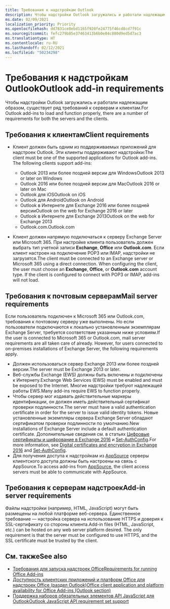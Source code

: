 ```yaml
---
title: Требования к надстройкам Outlook
description: Чтобы надстройки Outlook загружались и работали надлежащим образом, существует ряд требований к серверам и клиентам.
ms.date: 02/09/2021
localization_priority: Priority
ms.openlocfilehash: dd7831ce8ebd1165f920fe24775f46cd8cd7f91c
ms.sourcegitcommit: fefc279b85e37463413b6b0e84c880d9ed5d7ac3
ms.translationtype: HT
ms.contentlocale: ru-RU
ms.lasthandoff: 02/12/2021
ms.locfileid: "50234298"
---
```

# <a name="outlook-add-in-requirements"></a><span data-ttu-id="2c0c4-103">Требования к надстройкам Outlook</span><span class="sxs-lookup"><span data-stu-id="2c0c4-103">Outlook add-in requirements</span></span>

<span data-ttu-id="2c0c4-104">Чтобы надстройки Outlook загружались и работали надлежащим образом, существует ряд требований к серверам и клиентам.</span><span class="sxs-lookup"><span data-stu-id="2c0c4-104">For Outlook add-ins to load and function properly, there are a number of requirements for both the servers and the clients.</span></span>

## <a name="client-requirements"></a><span data-ttu-id="2c0c4-105">Требования к клиентам</span><span class="sxs-lookup"><span data-stu-id="2c0c4-105">Client requirements</span></span>

- <span data-ttu-id="2c0c4-106">Клиент должен быть одним из поддерживаемых приложений для надстроек Outlook. Эти клиенты поддерживают надстройки:</span><span class="sxs-lookup"><span data-stu-id="2c0c4-106">The client must be one of the supported applications for Outlook add-ins. The following clients support add-ins:</span></span>

   - <span data-ttu-id="2c0c4-107">Outlook 2013 или более поздней версии для Windows</span><span class="sxs-lookup"><span data-stu-id="2c0c4-107">Outlook 2013 or later on Windows</span></span>
   - <span data-ttu-id="2c0c4-108">Outlook 2016 или более поздней версии для Mac</span><span class="sxs-lookup"><span data-stu-id="2c0c4-108">Outlook 2016 or later on Mac</span></span>
   - <span data-ttu-id="2c0c4-109">Outlook для iOS</span><span class="sxs-lookup"><span data-stu-id="2c0c4-109">Outlook on iOS</span></span>
   - <span data-ttu-id="2c0c4-110">Outlook для Android</span><span class="sxs-lookup"><span data-stu-id="2c0c4-110">Outlook on Android</span></span>
   - <span data-ttu-id="2c0c4-111">Outlook в Интернете для Exchange 2016 или более поздней версии</span><span class="sxs-lookup"><span data-stu-id="2c0c4-111">Outlook on the web for Exchange 2016 or later</span></span>
   - <span data-ttu-id="2c0c4-112">Outlook в Интернете для Exchange 2013</span><span class="sxs-lookup"><span data-stu-id="2c0c4-112">Outlook on the web for Exchange 2013</span></span>
   - <span data-ttu-id="2c0c4-113">Outlook.com.</span><span class="sxs-lookup"><span data-stu-id="2c0c4-113">Outlook.com</span></span>

- <span data-ttu-id="2c0c4-p101">Клиент должен напрямую подключаться к серверу Exchange Server или Microsoft 365. При настройке клиента пользователь должен выбрать тип учетной записи **Exchange**, **Office** или **Outlook.com**. Если клиент настроен на подключение POP3 или IMAP, надстройки не загрузятся.</span><span class="sxs-lookup"><span data-stu-id="2c0c4-p101">The client must be connected to an Exchange server or Microsoft 365 using a direct connection. When configuring the client, the user must choose an **Exchange**, **Office**, or **Outlook.com** account type. If the client is configured to connect with POP3 or IMAP, add-ins will not load.</span></span>

## <a name="mail-server-requirements"></a><span data-ttu-id="2c0c4-117">Требования к почтовым серверам</span><span class="sxs-lookup"><span data-stu-id="2c0c4-117">Mail server requirements</span></span>

<span data-ttu-id="2c0c4-p102">Если пользователь подключен к Microsoft 365 или Outlook.com, требования к почтовому серверу уже выполнены. Но если пользователи подключаются к локально установленным экземплярам Exchange Server, требуется соответствие указанным ниже условиям.</span><span class="sxs-lookup"><span data-stu-id="2c0c4-p102">If the user is connected to Microsoft 365 or Outlook.com, mail server requirements are all taken care of already. However, for users connected to on-premises installations of Exchange Server, the following requirements apply.</span></span>

- <span data-ttu-id="2c0c4-120">Должен использоваться сервер Exchange 2013 или более поздней версии.</span><span class="sxs-lookup"><span data-stu-id="2c0c4-120">The server must be Exchange 2013 or later.</span></span>
- <span data-ttu-id="2c0c4-121">Веб-службы Exchange (EWS) должны быть включены и подключены к Интернету.</span><span class="sxs-lookup"><span data-stu-id="2c0c4-121">Exchange Web Services (EWS) must be enabled and must be exposed to the Internet.</span></span> <span data-ttu-id="2c0c4-122">Многие надстройки требуют надлежащей работы EWS.</span><span class="sxs-lookup"><span data-stu-id="2c0c4-122">Many add-ins require EWS to function properly.</span></span>
- <span data-ttu-id="2c0c4-123">Чтобы сервер мог издавать действительные маркеры идентификации, он должен иметь действительный сертификат проверки подлинности.</span><span class="sxs-lookup"><span data-stu-id="2c0c4-123">The server must have a valid authentication certificate in order for the server to issue valid identity tokens.</span></span> <span data-ttu-id="2c0c4-124">Новые установленные экземпляры сервера Exchange Server обладают сертификатом проверки подлинности по умолчанию.</span><span class="sxs-lookup"><span data-stu-id="2c0c4-124">New installations of Exchange Server include a default authentication certificate.</span></span> <span data-ttu-id="2c0c4-125">Дополнительные сведения см. в статьях [Цифровые сертификаты и шифрование в Exchange 2016](/Exchange/architecture/client-access/certificates) и [Set-AuthConfig](/powershell/module/exchange/organization/Set-AuthConfig).</span><span class="sxs-lookup"><span data-stu-id="2c0c4-125">For more information, see [Digital certificates and encryption in Exchange 2016](/Exchange/architecture/client-access/certificates) and [Set-AuthConfig](/powershell/module/exchange/organization/Set-AuthConfig).</span></span>
- <span data-ttu-id="2c0c4-126">Для получения доступа к надстройкам из [AppSource](https://appsource.microsoft.com/marketplace/apps?product=office&page=1&src=office&corrid=a35323d5-0e3d-4cc0-ba44-57537d74aae8&omexanonuid=581941df-1c6f-4eda-89e7-651af8aeaeb2) серверы клиентского доступа должны быть настроены на связь с AppSource.</span><span class="sxs-lookup"><span data-stu-id="2c0c4-126">To access add-ins from [AppSource](https://appsource.microsoft.com/marketplace/apps?product=office&page=1&src=office&corrid=a35323d5-0e3d-4cc0-ba44-57537d74aae8&omexanonuid=581941df-1c6f-4eda-89e7-651af8aeaeb2), the client access servers must be able to communicate with AppSource.</span></span>

## <a name="add-in-server-requirements"></a><span data-ttu-id="2c0c4-127">Требования к серверам надстроек</span><span class="sxs-lookup"><span data-stu-id="2c0c4-127">Add-in server requirements</span></span>

<span data-ttu-id="2c0c4-p105">Файлы надстройки (например, HTML, JavaScript) могут быть размещены на любой платформе веб-сервера. Единственное требование — настройка сервера на использование HTTPS и доверия к SSL-сертификату со стороны клиента.</span><span class="sxs-lookup"><span data-stu-id="2c0c4-p105">Add-in files (HTML, JavaScript, etc.) can be hosted on any web server platform desired. The only requirement is that the server must be configured to use HTTPS, and the SSL certificate must be trusted by the client.</span></span>

## <a name="see-also"></a><span data-ttu-id="2c0c4-130">См. также</span><span class="sxs-lookup"><span data-stu-id="2c0c4-130">See also</span></span>

- [<span data-ttu-id="2c0c4-131">Требования для запуска надстроек Office</span><span class="sxs-lookup"><span data-stu-id="2c0c4-131">Requirements for running Office Add-ins</span></span>](../concepts/requirements-for-running-office-add-ins.md)
- [<span data-ttu-id="2c0c4-132">Доступность клиентских приложений и платформ Office для надстроек Office (раздел Outlook)</span><span class="sxs-lookup"><span data-stu-id="2c0c4-132">Office client application and platform availability for Office Add-ins (Outlook section)</span></span>](../overview/office-add-in-availability.md#outlook)
- [<span data-ttu-id="2c0c4-133">Поддержка наборов обязательных элементов API JavaScript для Outlook</span><span class="sxs-lookup"><span data-stu-id="2c0c4-133">Outlook JavaScript API requirement set support</span></span>](../reference/requirement-sets/outlook-api-requirement-sets.md#requirement-sets-supported-by-exchange-servers-and-outlook-clients)
